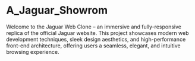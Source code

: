 # A_Jaguar_Showrom
Welcome to the Jaguar Web Clone – an immersive and fully-responsive replica of the official Jaguar website. This project showcases modern web development techniques, sleek design aesthetics, and high-performance front-end architecture, offering users a seamless, elegant, and intuitive browsing experience.

